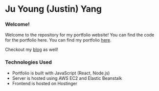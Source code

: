 # Ju Young (Justin) Yang

### Welcome!
Welcome to the repository for my portfolio website! You can find the code for the portfolio here. You can find my portfolio [here](https://juyoungyang.dev/).

Checkout my [blog](https://juyoungyang.dev/blog) as well!

### Technologies Used
- Portfolio is built with JavaScript (React, Node.js)
- Server is hosted using AWS EC2 and Elastic Beanstalk
- Frontend is hosted on Hostinger
